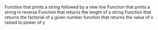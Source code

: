Function that prints a string followed by a new line
Function that prints a string in reverse
Function that returns the lenght of a string
Function that returns the factorial of a given number
function that returns the value of x raised to power of y
